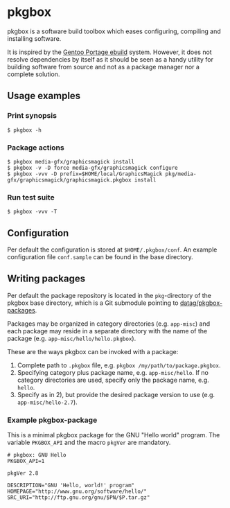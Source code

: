 # pkgbox #

pkgbox is a software build toolbox which eases configuring, compiling and installing software.

It is inspired by the [Gentoo Portage ebuild](http://www.gentoo.org/proj/en/devrel/handbook/handbook.xml?part=2&chap=1) system.
However, it does not resolve dependencies by itself as it should be seen as a handy utility for building software from source and not as a 
package manager nor a complete solution.


## Usage examples ##

### Print synopsis ###
	$ pkgbox -h

### Package actions ###
	$ pkgbox media-gfx/graphicsmagick install
	$ pkgbox -v -D force media-gfx/graphicsmagick configure
	$ pkgbox -vvv -D prefix=$HOME/local/GraphicsMagick pkg/media-gfx/graphicsmagick/graphicsmagick.pkgbox install

### Run test suite ###
	$ pkgbox -vvv -T


## Configuration ##

Per default the configuration is stored at `$HOME/.pkgbox/conf`. An example configuration file `conf.sample` can be found in the base directory.


## Writing packages ##

Per default the package repository is located in the `pkg`-directory of the pkgbox base directory, which is a Git submodule pointing to [datag/pkgbox-packages](https://github.com/datag/pkgbox-packages).

Packages may be organized in
category directories (e.g. `app-misc`) and each package may reside in a separate directory with the name of the package (e.g. `app-misc/hello/hello.pkgbox`).

These are the ways pkgbox can be invoked with a package:

1. Complete path to `.pkgbox` file, e.g. `pkgbox /my/path/to/package.pkgbox`.
2. Specifying category plus package name, e.g. `app-misc/hello`. If no category directories are used, specify only the package name, e.g. `hello`.
3. Specify as in 2), but provide the desired package version to use (e.g. `app-misc/hello-2.7`).

### Example pkgbox-package ###

This is a minimal pkgbox package for the GNU "Hello world" program. The variable
`PKGBOX_API` and the macro `pkgVer` are mandatory.

	# pkgbox: GNU Hello
	PKGBOX_API=1
	
	pkgVer 2.8
	
	DESCRIPTION="GNU 'Hello, world!' program"
	HOMEPAGE="http://www.gnu.org/software/hello/"
	SRC_URI="http://ftp.gnu.org/gnu/$PN/$P.tar.gz"

